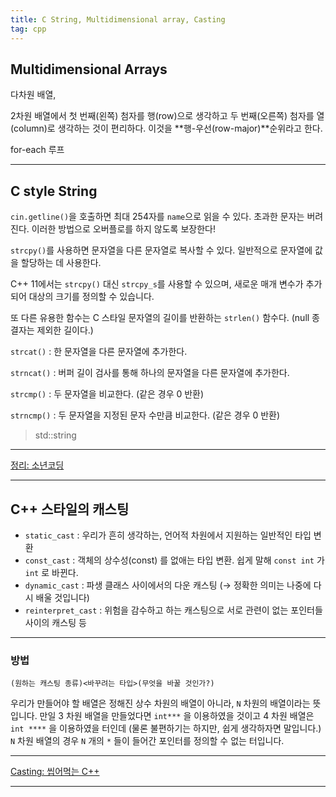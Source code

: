 ```yaml
---
title: C String, Multidimensional array, Casting
tag: cpp
---
```




## Multidimensional Arrays

다차원 배열,

2차원 배열에서 첫 번째(왼쪽) 첨자를 행(row)으로 생각하고 두 번째(오른쪽) 첨자를 열(column)로 생각하는 것이 편리하다. 이것을 **행-우선(row-major)**순위라고 한다.

for-each 루프

---

## C style String

`cin.getline()`을 호출하면 최대 254자를 `name`으로 읽을 수 있다. 초과한 문자는 버려진다. 이러한 방법으로 오버플로를 하지 않도록 보장한다!

`strcpy()`를 사용하면 문자열을 다른 문자열로 복사할 수 있다. 일반적으로 문자열에 값을 할당하는 데 사용한다.

C++ 11에서는 `strcpy()` 대신 `strcpy_s`를 사용할 수 있으며, 새로운 매개 변수가 추가되어 대상의 크기를 정의할 수 있습니다.

또 다른 유용한 함수는 C 스타일 문자열의 길이를 반환하는 `strlen()` 함수다. (null 종결자는 제외한 길이다.)

`strcat()` : 한 문자열을 다른 문자열에 추가한다.

`strncat()` : 버퍼 길이 검사를 통해 하나의 문자열을 다른 문자열에 추가한다.

`strcmp()` : 두 문자열을 비교한다. (같은 경우 0 반환)

`strncmp()` : 두 문자열을 지정된 문자 수만큼 비교한다. (같은 경우 0 반환)

> std::string

---

[정리: 소년코딩](https://boycoding.tistory.com/198?category=1009770)

---



## C++ 스타일의 캐스팅

- `static_cast` : 우리가 흔히 생각하는, 언어적 차원에서 지원하는 일반적인 타입 변환
- `const_cast` : 객체의 상수성(const) 를 없애는 타입 변환. 쉽게 말해 `const int` 가 `int` 로 바뀐다.
- `dynamic_cast` : 파생 클래스 사이에서의 다운 캐스팅 (→ 정확한 의미는 나중에 다시 배울 것입니다)
- `reinterpret_cast` : 위험을 감수하고 하는 캐스팅으로 서로 관련이 없는 포인터들 사이의 캐스팅 등

---

### 방법

```
(원하는 캐스팅 종류)<바꾸려는 타입>(무엇을 바꿀 것인가?)
```

우리가 만들어야 할 배열은 정해진 상수 차원의 배열이 아니라, `N` 차원의 배열이라는 뜻입니다. 만일 3 차원 배열을 만들었다면 `int***` 을 이용하였을 것이고 4 차원 배열은 `int ****` 을 이용하였을 터인데 (물론 불편하기는 하지만, 쉽게 생각하자면 말입니다.) `N` 차원 배열의 경우 `N` 개의 `*` 들이 들어간 포인터를 정의할 수 없는 터입니다.

---

[Casting: 씹어먹는 C++](https://modoocode.com/204)

---
